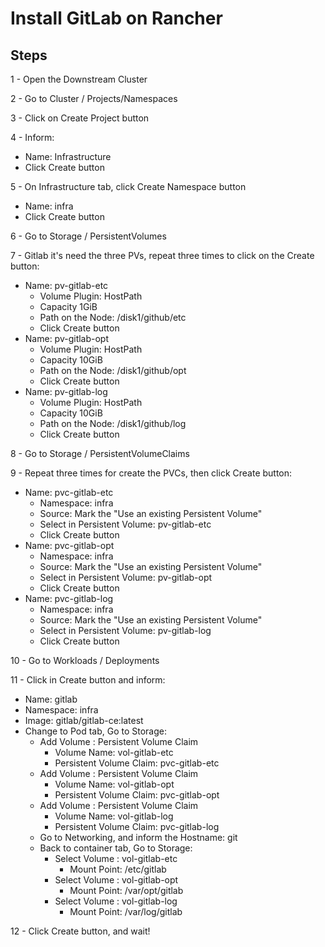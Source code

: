 # Install GitLab on Rancher

## Steps

1 - Open the Downstream Cluster

2 - Go to Cluster / Projects/Namespaces

3 - Click on Create Project button

4 - Inform:
  - Name: Infrastructure
  - Click Create button

5 - On Infrastructure tab, click Create Namespace button
  - Name: infra
  - Click Create button

6 - Go to Storage / PersistentVolumes

7 - Gitlab it's need the three PVs, repeat three times to click on the Create button:
  - Name: pv-gitlab-etc
    - Volume Plugin: HostPath
    - Capacity 1GiB
    - Path on the Node: /disk1/github/etc
    - Click Create button
  - Name: pv-gitlab-opt
    - Volume Plugin: HostPath
    - Capacity 10GiB
    - Path on the Node: /disk1/github/opt
    - Click Create button
  - Name: pv-gitlab-log
    - Volume Plugin: HostPath
    - Capacity 10GiB
    - Path on the Node: /disk1/github/log
    - Click Create button

8 - Go to Storage / PersistentVolumeClaims

9 - Repeat three times for create the PVCs, then click Create button:
  - Name: pvc-gitlab-etc
    - Namespace: infra
    - Source: Mark the "Use an existing Persistent Volume"
    - Select in Persistent Volume: pv-gitlab-etc
    - Click Create button
  - Name: pvc-gitlab-opt
    - Namespace: infra
    - Source: Mark the "Use an existing Persistent Volume"
    - Select in Persistent Volume: pv-gitlab-opt
    - Click Create button
  - Name: pvc-gitlab-log
    - Namespace: infra
    - Source: Mark the "Use an existing Persistent Volume"
    - Select in Persistent Volume: pv-gitlab-log
    - Click Create button

10 - Go to Workloads / Deployments

11 - Click in Create button and inform:
   - Name: gitlab
   - Namespace: infra
   - Image: gitlab/gitlab-ce:latest
   - Change to Pod tab, Go to Storage:
     - Add Volume : Persistent Volume Claim
       - Volume Name: vol-gitlab-etc
       - Persistent Volume Claim: pvc-gitlab-etc
     - Add Volume : Persistent Volume Claim
       - Volume Name: vol-gitlab-opt
       - Persistent Volume Claim: pvc-gitlab-opt
     - Add Volume : Persistent Volume Claim
       - Volume Name: vol-gitlab-log
       - Persistent Volume Claim: pvc-gitlab-log
     - Go to Networking, and inform the Hostname: git
     - Back to container tab, Go to Storage:
       - Select Volume : vol-gitlab-etc
         - Mount Point: /etc/gitlab
       - Select Volume : vol-gitlab-opt
         - Mount Point: /var/opt/gitlab
       - Select Volume : vol-gitlab-log
         - Mount Point: /var/log/gitlab

12 - Click Create button, and wait!


